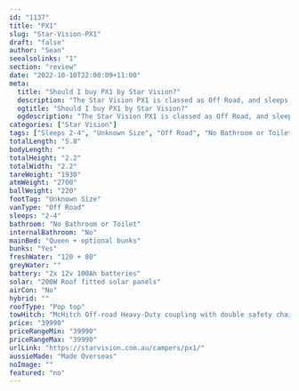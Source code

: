 ```yaml
---
id: "1137"
title: "PX1"
slug: "Star-Vision-PX1"
draft: "false"
author: "Sean"
seealsolinks: "1"
section: "review"
date: "2022-10-10T22:00:09+11:00"
meta:
  title: "Should I buy PX1 by Star Vision?"
  description: "The Star Vision PX1 is classed as Off Road, and sleeps 2-4 people. It is Made Overseas and comes in at Unknown Size. It generally has No Bathroom or Toilet."
  ogtitle: "Should I buy PX1 by Star Vision?"
  ogdescription: "The Star Vision PX1 is classed as Off Road, and sleeps 2-4 people. It is Made Overseas and comes in at Unknown Size. It generally has No Bathroom or Toilet."
categories: ["Star Vision"]
tags: ["Sleeps 2-4", "Unknown Size", "Off Road", "No Bathroom or Toilet", "Pop top", "Under 50k", "Made Overseas"]
totalLength: "5.8"
bodyLength: ""
totalHeight: "2.2"
totalWidth: "2.2"
tareWeight: "1930"
atmWeight: "2700"
ballWeight: "220"
footTag: "Unknown Size"
vanType: "Off Road"
sleeps: "2-4"
bathroom: "No Bathroom or Toilet"
internalBathroom: "No"
mainBed: "Queen + optional bunks"
bunks: "Yes"
freshWater: "120 + 80"
greyWater: ""
battery: "2x 12v 100Ah batteries"
solar: "200W Roof fitted solar panels"
airCon: "No"
hybrid: ""
roofType: "Pop top"
towHitch: "McHitch Off-road Heavy-Duty coupling with double safety chains"
price: "39990"
priceRangeMin: "39990"
priceRangeMax: "39990"
urlLink: "https://starvision.com.au/campers/px1/"
aussieMade: "Made Overseas"
noImage: ""
featured: "no"
---
```

